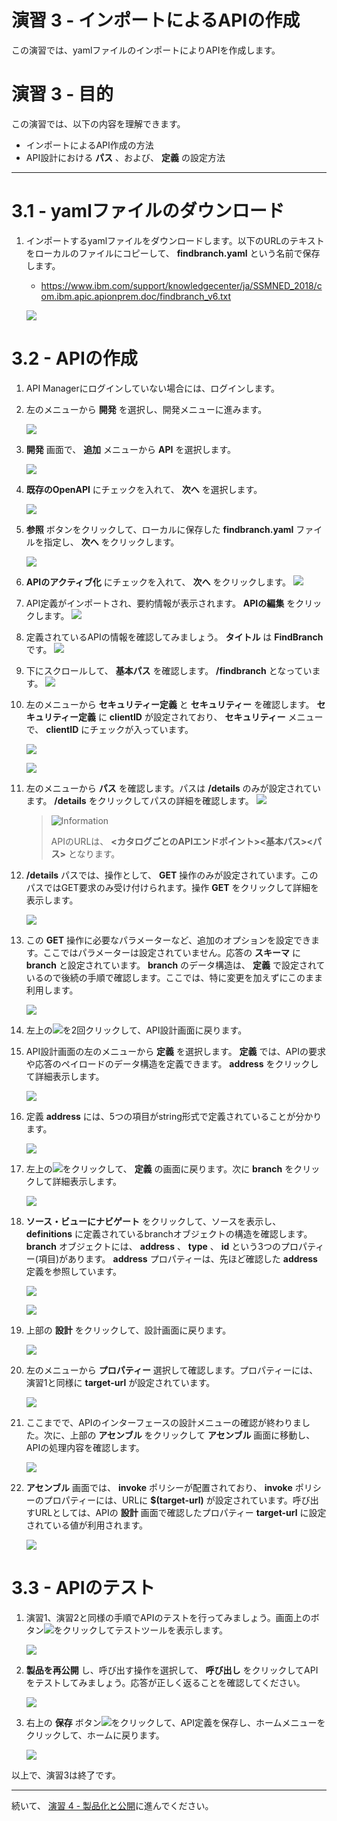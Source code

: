 # 演習 3 - インポートによるAPIの作成

この演習では、yamlファイルのインポートによりAPIを作成します。

# 演習 3 - 目的

この演習では、以下の内容を理解できます。

+ インポートによるAPI作成の方法
+ API設計における **パス** 、および、 **定義** の設定方法

---

<div style="page-break-before:always"></div>

# 3.1	- yamlファイルのダウンロード

1.	インポートするyamlファイルをダウンロードします。以下のURLのテキストをローカルのファイルにコピーして、 **findbranch.yaml** という名前で保存します。

	+ https://www.ibm.com/support/knowledgecenter/ja/SSMNED_2018/com.ibm.apic.apionprem.doc/findbranch_v6.txt

	![](https://github.com/cp4i-jp/ibm-apiconnect-pot/raw/master/lab-guide/img/lab3/copy-yaml.png)

# 3.2	- APIの作成

1.	API Managerにログインしていない場合には、ログインします。

1.	左のメニューから **開発** を選択し、開発メニューに進みます。

	![](https://github.com/cp4i-jp/ibm-apiconnect-pot/raw/master/lab-guide/img/lab2/move-to-develop.png)

1.	**開発** 画面で、 **追加** メニューから **API** を選択します。

	![](https://github.com/cp4i-jp/ibm-apiconnect-pot/raw/master/lab-guide/img/lab1/developmenu-add-api.png)

1.	**既存のOpenAPI** にチェックを入れて、 **次へ** を選択します。

	![](https://github.com/cp4i-jp/ibm-apiconnect-pot/raw/master/lab-guide/img/lab3/check-import-api.png)

1.	**参照** ボタンをクリックして、ローカルに保存した **findbranch.yaml** ファイルを指定し、 **次へ** をクリックします。

	![](https://github.com/cp4i-jp/ibm-apiconnect-pot/raw/master/lab-guide/img/lab3/import-from-file.png)

1.	**APIのアクティブ化** にチェックを入れて、 **次へ** をクリックします。
	![](https://github.com/cp4i-jp/ibm-apiconnect-pot/raw/master/lab-guide/img/lab3/check-activate-api.png)

1.	API定義がインポートされ、要約情報が表示されます。 **APIの編集** をクリックします。
	![](https://github.com/cp4i-jp/ibm-apiconnect-pot/raw/master/lab-guide/img/lab3/import-api-summary.png)

1.	定義されているAPIの情報を確認してみましょう。 **タイトル** は **FindBranch** です。
	![](https://github.com/cp4i-jp/ibm-apiconnect-pot/raw/master/lab-guide/img/lab3/api-def-title.png)

1.	下にスクロールして、 **基本パス** を確認します。 **/findbranch** となっています。
	![](https://github.com/cp4i-jp/ibm-apiconnect-pot/raw/master/lab-guide/img/lab3/api-def-basepath.png)

1.	左のメニューから **セキュリティー定義** と **セキュリティー** を確認します。 **セキュリティー定義** に **clientID** が設定されており、 **セキュリティー** メニューで、 **clientID** にチェックが入っています。

	![](https://github.com/cp4i-jp/ibm-apiconnect-pot/raw/master/lab-guide/img/lab3/api-def-security-def.png)

	![](https://github.com/cp4i-jp/ibm-apiconnect-pot/raw/master/lab-guide/img/lab3/api-def-security.png)

1.	左のメニューから **パス** を確認します。パスは **/details** のみが設定されています。 **/details** をクリックしてパスの詳細を確認します。
	![](https://github.com/cp4i-jp/ibm-apiconnect-pot/raw/master/lab-guide/img/lab3/api-def-path.png)

	> ![][info]
	>
	> APIのURLは、 **<カタログごとのAPIエンドポイント><基本パス><パス>** となります。

1.	**/details** パスでは、操作として、 **GET** 操作のみが設定されています。このパスではGET要求のみ受け付けられます。操作 **GET** をクリックして詳細を表示します。

	![](https://github.com/cp4i-jp/ibm-apiconnect-pot/raw/master/lab-guide/img/lab3/api-def-path-detail.png)

1.	この **GET** 操作に必要なパラメーターなど、追加のオプションを設定できます。ここではパラメーターは設定されていません。応答の **スキーマ** に **branch** と設定されています。 **branch** のデータ構造は、 **定義** で設定されているので後続の手順で確認します。ここでは、特に変更を加えずにこのまま利用します。

	![](https://github.com/cp4i-jp/ibm-apiconnect-pot/raw/master/lab-guide/img/lab3/api-def-get-detail.png)

1.	左上の![](https://github.com/cp4i-jp/ibm-apiconnect-pot/raw/master/lab-guide/img/common/return-button.png)を2回クリックして、API設計画面に戻ります。

1.	API設計画面の左のメニューから **定義** を選択します。 **定義** では、APIの要求や応答のペイロードのデータ構造を定義できます。 **address** をクリックして詳細表示します。

	![](https://github.com/cp4i-jp/ibm-apiconnect-pot/raw/master/lab-guide/img/lab3/api-def-def1.png)

1.	定義 **address** には、5つの項目がstring形式で定義されていることが分かります。

	![](https://github.com/cp4i-jp/ibm-apiconnect-pot/raw/master/lab-guide/img/lab3/api-def-def-address.png)

1.	左上の![](https://github.com/cp4i-jp/ibm-apiconnect-pot/raw/master/lab-guide/img/common/return-button.png)をクリックして、 **定義** の画面に戻ります。次に **branch** をクリックして詳細表示します。

	![](https://github.com/cp4i-jp/ibm-apiconnect-pot/raw/master/lab-guide/img/lab3/api-def-def2.png)

1.	**ソース・ビューにナビゲート** をクリックして、ソースを表示し、 **definitions** に定義されているbranchオブジェクトの構造を確認します。
	 **branch** オブジェクトには、 **address** 、 **type** 、 **id** という3つのプロパティー(項目)があります。 **address** プロパティーは、先ほど確認した **address** 定義を参照しています。

	![](https://github.com/cp4i-jp/ibm-apiconnect-pot/raw/master/lab-guide/img/lab3/api-branch-navigate-to-source.png)

	![](https://github.com/cp4i-jp/ibm-apiconnect-pot/raw/master/lab-guide/img/lab3/definitions-branch.png)

1.	上部の **設計** をクリックして、設計画面に戻ります。

	![](https://github.com/cp4i-jp/ibm-apiconnect-pot/raw/master/lab-guide/img/lab3/move-to-design.png)

1.	左のメニューから **プロパティー** 選択して確認します。プロパティーには、演習1と同様に **target-url** が設定されています。

	![](https://github.com/cp4i-jp/ibm-apiconnect-pot/raw/master/lab-guide/img/lab3/api-property.png)

1.	ここまでで、APIのインターフェースの設計メニューの確認が終わりました。次に、上部の **アセンブル** をクリックして **アセンブル** 画面に移動し、APIの処理内容を確認します。

	![](https://github.com/cp4i-jp/ibm-apiconnect-pot/raw/master/lab-guide/img/lab3/move-to-assemble3.png)

1.	**アセンブル** 画面では、 **invoke** ポリシーが配置されており、 **invoke** ポリシーのプロパティーには、URLに **$(target-url)** が設定されています。呼び出すURLとしては、APIの **設計** 画面で確認したプロパティー **target-url** に設定されている値が利用されます。

	![](https://github.com/cp4i-jp/ibm-apiconnect-pot/raw/master/lab-guide/img/lab3/assemble-invoke.png)

# 3.3	- APIのテスト

1.	演習1、演習2と同様の手順でAPIのテストを行ってみましょう。画面上のボタン![](https://github.com/cp4i-jp/ibm-apiconnect-pot/raw/master/lab-guide/img/common/start-test-button.png)をクリックしてテストツールを表示します。

	![](https://github.com/cp4i-jp/ibm-apiconnect-pot/raw/master/lab-guide/img/lab3/assemble-start-test-tool.png)

1.	**製品を再公開** し、呼び出す操作を選択して、 **呼び出し** をクリックしてAPIをテストしてみましょう。応答が正しく返ることを確認してください。

	![](https://github.com/cp4i-jp/ibm-apiconnect-pot/raw/master/lab-guide/img/lab3/api-test-response.png)

1.	右上の **保存** ボタン![](https://github.com/cp4i-jp/ibm-apiconnect-pot/raw/master/lab-guide/img/common/save-bottun.png)をクリックして、API定義を保存し、ホームメニューをクリックして、ホームに戻ります。

	![](https://github.com/cp4i-jp/ibm-apiconnect-pot/raw/master/lab-guide/img/lab3/move-to-home3.png)

以上で、演習3は終了です。

---

続いて、 [演習 4 - 製品化と公開](../Lab4)に進んでください。

[important]: https://github.com/cp4i-jp/ibm-apiconnect-pot/raw/master/lab-guide/img/common/important.png "Important!"
[info]: https://github.com/cp4i-jp/ibm-apiconnect-pot/raw/master/lab-guide/img/common/info.png "Information"
[troubleshooting]: https://github.com/cp4i-jp/ibm-apiconnect-pot/raw/master/lab-guide/img/common/troubleshooting.png "Troubleshooting"
